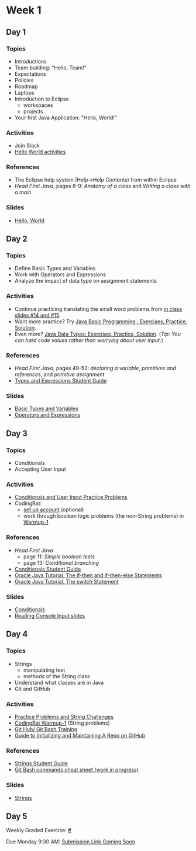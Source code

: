 # Week 1

## Day 1

### Topics

- Introductions
- Team building: "Hello, Team!"
- Expectations
- Policies
- Roadmap
- Laptops
- Introduction to Eclipse
    - workspaces
    - projects
- Your first Java Application: "Hello, World!"

### Activities

- Join Slack
- [Hello World activities](https://wecancodeit.github.io/java-exercises/fundamentals-practice-problems/hello-world/)

### References

- The Eclipse help system (Help->Help Contents) from within Eclipse
- *Head First Java*, pages 8-9: *Anatomy of a class* and *Writing a class with a main*

### Slides

- [Hello, World](https://wecancodeit.github.io/java-slides/fundamentals/hello-world/)

## Day 2

### Topics

- Define Basic Types and Variables
- Work with Operators and Expressions
- Analyze the impact of data type on assignment statements

### Activities

- Continue practicing translating the small word problems from [in class slides #14 and #15](https://wecancodeit.github.io/java-slides/fundamentals/operators-and-expressions/).
- Want more practice? Try [Java Basic Programming : Exercises, Practice, Solution](https://www.w3resource.com/java-exercises/basic/index.php).
- Even more? [Java Data Types: Exercises, Practice, Solution](https://www.w3resource.com/java-exercises/datatypes/index.php). (*Tip: You can hard code values rather than worrying about user input.*)

### References

- *Head First Java*, pages 49-52: *declaring a variable*, *primitives and references*, and *primitive assignment*
- [Types and Expressions Student Guide](https://wecancodeit.github.io/java-resources/fundamentals/types-and-expressions/)

### Slides

- [Basic Types and Variables](https://wecancodeit.github.io/java-slides/fundamentals/basic-types-and-variables/)
- [Operators and Expressions](https://wecancodeit.github.io/java-slides/fundamentals/operators-and-expressions/)

## Day 3

### Topics

- Conditionals
- Accepting User Input

### Activities

- [Conditionals and User Input Practice Problems](https://wecancodeit.github.io/java-exercises/fundamentals-practice-problems/conditionals/)
- CodingBat:
    - [set up account](https://codingbat.com/pref?docreate=1) (optional)
    - work through boolean logic problems (the non–String problems) in [Warmup-1](https://codingbat.com/java/Warmup-1)

### References

- *Head First Java*
    - page 11: *Simple boolean tests*
    - page 13: *Conditional branching*
- [Conditionals Student Guide](https://wecancodeit.github.io/java-resources/fundamentals/conditionals-and-user-input/)
- [Oracle Java Tutorial, The if-then and if-then-else Statements](https://docs.oracle.com/javase/tutorial/java/nutsandbolts/if.html)
- [Oracle Java Tutorial, The switch Statement](https://docs.oracle.com/javase/tutorial/java/nutsandbolts/switch.html)

### Slides

- [Conditionals](https://wecancodeit.github.io/java-slides/fundamentals/conditionals/)
- [Reading Console Input slides](https://wecancodeit.github.io/java-slides/fundamentals/reading-console-input/)

## Day 4

### Topics

- Strings
    - manipulating text
    - methods of the String class
- Understand what classes are in Java
- Git and GitHub

### Activities

- [Practice Problems and String Challenges](https://wecancodeit.github.io/java-exercises/fundamentals-practice-problems/strings/)
- [CodingBat Warmup-1](https://codingbat.com/java/Warmup-1) (String problems)
- [Git Hub/ Git Bash Training](https://github.com/jlord/git-it-electron)
- [Guide to Initializing and Maintaining A Repo on GitHub](https://wecancodeit.github.io/java-resources/git/managing-your-repo/)

### References

- [Strings Student Guide](https://wecancodeit.github.io/java-resources/fundamentals/strings/)
- [Git Bash commands cheat sheet (work in progress)](https://wecancodeit.github.io/java-resources/bash/)

### Slides

- [Strings](https://wecancodeit.github.io/java-slides/fundamentals/strings/)

## Day 5

Weekly Graded Exercise: [#](#)

Due Monday 9:30 AM: [Submission Link Coming Soon](#)
